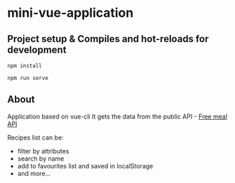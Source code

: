 # mini-vue-application

## Project setup & Compiles and hot-reloads for development
```
npm install
```
```
npm run serve
```

## About

Application based on vue-cli
It gets the data from the public API - [Free meal API](https://www.themealdb.com/api.php)

Recipes list can be:
- filter by attributes
- search by name
- add to favourites list and saved in localStorage
- and more...
